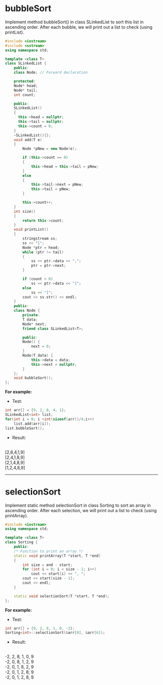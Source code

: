 # bubbleSort

Implement method bubbleSort() in class SLinkedList to sort this list in ascending order. After each bubble, we will print out a list to check (using printList).
```cpp
#include <iostream>
#include <sstream>
using namespace std;

template <class T>
class SLinkedList {
    public:
    class Node; // Forward declaration

    protected:
    Node* head;
    Node* tail;
    int count;

    public:
    SLinkedList()
    {
      this->head = nullptr;
      this->tail = nullptr;
      this->count = 0;
    }
    ~SLinkedList(){};
    void add(T e)
    {
        Node *pNew = new Node(e);

        if (this->count == 0)
        {
            this->head = this->tail = pNew;
        }
        else
        {
            this->tail->next = pNew;
            this->tail = pNew;
        }

        this->count++;
    }
    int size()
    {
        return this->count;
    }
    void printList()
    {
        stringstream ss;
        ss << "[";
        Node *ptr = head;
        while (ptr != tail)
        {
            ss << ptr->data << ",";
            ptr = ptr->next;
        }

        if (count > 0)
            ss << ptr->data << "]";
        else
            ss << "]";
        cout << ss.str() << endl;
    }
    public:
    class Node {
        private:
        T data;
        Node* next;
        friend class SLinkedList<T>;

        public:
        Node() {
            next = 0;
        }
        Node(T data) {
            this->data = data;
            this->next = nullptr;
        }
    };
    void bubbleSort();
};
```
**For example:**

+ Test:
```cpp
int arr[] = {9, 2, 8, 4, 1};
SLinkedList<int> list;
for(int i = 0; i <int(sizeof(arr))/4;i++)
    list.add(arr[i]);
list.bubbleSort();
```
+ Result:
<br/>
[2,8,4,1,9]
<br/>
[2,4,1,8,9]
<br/>
[2,1,4,8,9]
<br/>
[1,2,4,8,9]

---
# selectionSort

Implement static method selectionSort in class Sorting to sort an array in ascending order.  After each selection, we will print out a list to check (using printArray). 
```cpp
#include <iostream>
using namespace std;

template <class T>
class Sorting {
    public:
    /* Function to print an array */
    static void printArray(T *start, T *end)
    {
        int size = end - start;
        for (int i = 0; i < size - 1; i++)
            cout << start[i] << ", ";
        cout << start[size - 1];
        cout << endl;
    }

    static void selectionSort(T *start, T *end);
};
```
**For example:**

+ Test:
```cpp
int arr[] = {9, 2, 8, 1, 0, -2};
Sorting<int>::selectionSort(&arr[0], &arr[6]);
```
+ Result:
<br/>
-2, 2, 8, 1, 0, 9
<br/>
-2, 0, 8, 1, 2, 9
<br/>
-2, 0, 1, 8, 2, 9
<br/>
-2, 0, 1, 2, 8, 9
<br/>
-2, 0, 1, 2, 8, 9
